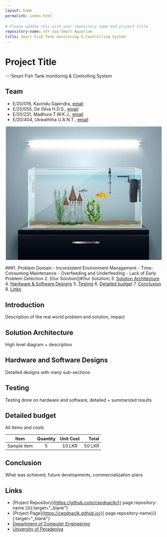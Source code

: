 ```yaml
---
layout: home
permalink: index.html

# Please update this with your repository name and project title
repository-name: eYY-3yp-Smart-Aquarium
title: Smart Fish Tank monitoring & Controlling System
---
```


[comment]: # "This is the standard layout for the project, but you can clean this and use your own template"

# Project Title

---Smart Fish Tank monitoring & Controlling System

## Team
-  E/20/016, Kavindu Gajendra, [email](e20016@eng.pdn.ac.lk)
-  E/20/055, De Silva H.D.S., [email](e20055@eng.pdn.ac.lk)
-  E/20/231, Madhura T.W.K.J., [email](e20231@eng.pdn.ac.lk)
-  E/20/404, Ukwaththa U.A.N.T., [email](e20404@eng.pdn.ac.lk)

<!-- Image (photo/drawing of the final hardware) should be here -->

<!-- This is a sample image, to show how to add images to your page. To learn more options, please refer [this](https://projects.ce.pdn.ac.lk/docs/faq/how-to-add-an-image/) -->

<!-- ![Sample Image](./images/sample.png) -->
<p align="center">
  <img src="images/Readme_image.jpg" width="500">
</p>

###1. Problem Domain
     -  Inconsistent Environment Management
     -  Time-Consuming Maintenance
     -  Overfeeding and Underfeeding
     -  Lack of Early Problem Detection
2. [Our Solution](#Our Solution)
3. [Solution Architecture](#solution-architecture )
4. [Hardware & Software Designs](#hardware-and-software-designs)
5. [Testing](#testing)
6. [Detailed budget](#detailed-budget)
7. [Conclusion](#conclusion)
8. [Links](#links)

## Introduction

Description of the real world problem and solution, impact


## Solution Architecture

High level diagram + description

## Hardware and Software Designs

Detailed designs with many sub-sections

## Testing

Testing done on hardware and software, detailed + summarized results

## Detailed budget

All items and costs

| Item          | Quantity  | Unit Cost  | Total  |
| ------------- |:---------:|:----------:|-------:|
| Sample item   | 5         | 10 LKR     | 50 LKR |

## Conclusion

What was achieved, future developments, commercialization plans

## Links

- [Project Repository](https://github.com/cepdnaclk/{{ page.repository-name }}){:target="_blank"}
- [Project Page](https://cepdnaclk.github.io/{{ page.repository-name}}){:target="_blank"}
- [Department of Computer Engineering](http://www.ce.pdn.ac.lk/)
- [University of Peradeniya](https://eng.pdn.ac.lk/)

[//]: # (Please refer this to learn more about Markdown syntax)
[//]: # (https://github.com/adam-p/markdown-here/wiki/Markdown-Cheatsheet)
